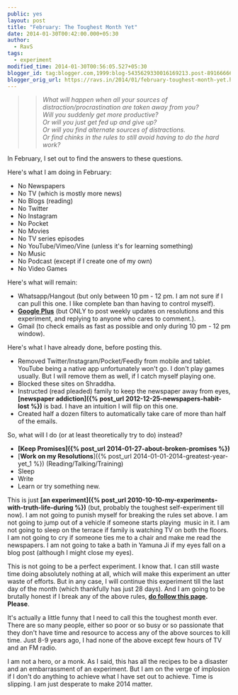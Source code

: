 ```yaml
---
public: yes
layout: post
title: "February: The Toughest Month Yet"
date: 2014-01-30T00:42:00.000+05:30
author:
  - RavS
tags:
  - experiment
modified_time: 2014-01-30T00:56:05.527+05:30
blogger_id: tag:blogger.com,1999:blog-5435629330016169213.post-8916666698354317907
blogger_orig_url: https://ravs.in/2014/01/february-toughest-month-yet.html
---
```


> > _What will happen when all your sources of distraction/procrastination are taken away from you?  
> > Will you suddenly get more productive?  
> > Or will you just get fed up and give up?  
> > Or will you find alternate sources of distractions.  
> > Or find chinks in the rules to still avoid having to do the hard work?_

  
In February, I set out to find the answers to these questions.  
  
Here's what I am doing in February:

-   No Newspapers
-   No TV (which is mostly more news)
-   No Blogs (reading)
-   No Twitter
-   No Instagram
-   No Pocket
-   No Movies
-   No TV series episodes
-   No YouTube/Vimeo/Vine (unless it's for learning something)
-   No Music
-   No Podcast (except if I create one of my own)
-   No Video Games

  

Here's what will remain:

-   Whatsapp/Hangout (but only between 10 pm - 12 pm. I am not sure if I can pull this one. I like complete ban than having to control myself).
-   **[Google Plus](https://plus.google.com/108346270926062578124/about)** (but ONLY to post weekly updates on resolutions and this experiment, and replying to anyone who cares to comment.).
-   Gmail (to check emails as fast as possible and only during 10 pm - 12 pm window).

  

Here's what I have already done, before posting this.

-   Removed Twitter/Instagram/Pocket/Feedly from mobile and tablet. YouTube being a native app unfortunately won't go. I don't play games usually. But I will remove them as well, if I catch myself playing one. 
-   Blocked these sites on Shraddha.
-   Instructed (read pleaded) family to keep the newspaper away from eyes, **[newspaper addiction]({% post_url 2012-12-25-newspapers-habit-lost %})** is bad. I have an intuition I will flip on this one.
-   Created half a dozen filters to automatically take care of more than half of the emails.

  

So, what will I do (or at least theoretically try to do) instead?

-   **[Keep Promises]({% post_url 2014-01-27-about-broken-promises %})**
-   [**Work on my Resolutions**]({% post_url 2014-01-01-2014-greatest-year-yet_1 %}) (Reading/Talking/Training)
-   Sleep
-   Write
-   Learn or try something new.

  

  

This is just **[an experiment]({% post_url 2010-10-10-my-experiments-with-truth-life-during %})** (but, probably the toughest self-experiment till now). I am not going to punish myself for breaking the rules set above. I am not going to jump out of a vehicle if someone starts playing  music in it. I am not going to sleep on the terrace if family is watching TV on both the floors. I am not going to cry if someone ties me to a chair and make me read the newspapers. I am not going to take a bath in Yamuna Ji if my eyes fall on a blog post (although I might close my eyes).

  

This is not going to be a perfect experiment. I know that. I can still waste time doing absolutely nothing at all, which will make this experiment an utter waste of efforts. But in any case, I will continue this experiment till the last day of the month (which thankfully has just 28 days). And I am going to be brutally honest if I break any of the above rules, **[do follow this page](https://plus.google.com/108346270926062578124/about). Please**.

  

It's actually a little funny that I need to call this the toughest month ever. There are so many people, either so poor or so busy or so passionate that they don't have time and resource to access any of the above sources to kill time. Just 8-9 years ago, I had none of the above except few hours of TV and an FM radio. 

  

I am not a hero, or a monk. As I said, this has all the recipes to be a disaster and an embarrassment of an experiment. But I am on the verge of implosion if I don't do anything to achieve what I have set out to achieve. Time is slipping. I am just desperate to make 2014 matter.
